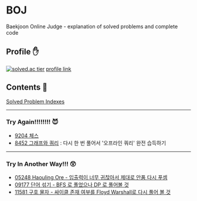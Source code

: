 # BOJ
Baekjoon Online Judge - explanation of solved problems and complete code

## Profile :raised_hand:
[![solved.ac tier](http://mazassumnida.wtf/api/v2/generate_badge?boj=rhksdlr134)](https://solved.ac/rhksdlr134)
[profile link](https://www.acmicpc.net/user/rhksdlr134)

## Contents :bookmark_tabs: 

[Solved Problem Indexes](./src/index)

---
### Try Again!!!!!!!! :smiling_imp:

- [9204 체스](./src/bfs/bfs_09204_chess.java)
- [8452 그래프와 쿼리](./src/bfs/bfs_08452_graphAndQuery.java) : 다시 한 번 풀어서 '오프라인 쿼리' 완전 습득하기

---
### Try In Another Way!!! :astonished:

- [05248 Haouling Ore - 입출력이 너무 귀찮아서 제대로 안품 다시 푸셈](./src/bfs/bfs_05248_haulingOre.java)
- [09177 단어 섞기 - BFS 로 풀었으나 DP 로 풀어볼 것](./src/bfs/bfs_09177_mixWord.java)
- [11581 구호 물자 - 싸이클 존재 여부를 Floyd Warshall로 다시 풀어 볼 것](./src/dfs/dfs_11581_reliefGoods.java)


[comment]: <> ([![solved.ac tier]&#40;http://mazassumnida.wtf/api/generate_badge?boj=rhksdlr134&#41;]&#40;https://solved.ac/rhksdlr134&#41;)
[comment]: <> ([![solved.ac tier]&#40;http://mazassumnida.wtf/api/mini/generate_badge?boj=rhksdlr134&#41;]&#40;https://solved.ac/rhksdlr134&#41;)
